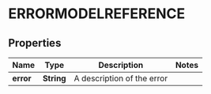 

# ERRORMODELREFERENCE


## Properties

Name | Type | Description | Notes
------------ | ------------- | ------------- | -------------
**error** | **String** | A description of the error | 



